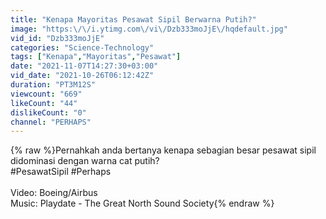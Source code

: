```yaml
---
title: "Kenapa Mayoritas Pesawat Sipil Berwarna Putih?"
image: "https:\/\/i.ytimg.com\/vi\/Dzb333moJjE\/hqdefault.jpg"
vid_id: "Dzb333moJjE"
categories: "Science-Technology"
tags: ["Kenapa","Mayoritas","Pesawat"]
date: "2021-11-07T14:27:30+03:00"
vid_date: "2021-10-26T06:12:42Z"
duration: "PT3M12S"
viewcount: "669"
likeCount: "44"
dislikeCount: "0"
channel: "PERHAPS"
---
```

{% raw %}Pernahkah anda bertanya kenapa sebagian besar pesawat sipil didominasi dengan warna cat putih?<br />#PesawatSipil #Perhaps<br /><br />Video: Boeing/Airbus<br />Music: Playdate - The Great North Sound Society{% endraw %}
